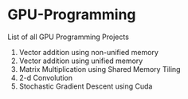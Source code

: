 # GPU-Programming
List of all GPU Programming Projects
1. Vector addition using non-unified memory
2. Vector addition using unified memory
3. Matrix Multiplication using Shared Memory Tiling
4. 2-d Convolution
5. Stochastic Gradient Descent using Cuda
